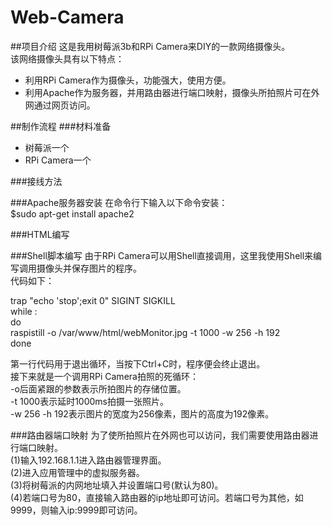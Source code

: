 # Web-Camera
##项目介绍
这是我用树莓派3b和RPi Camera来DIY的一款网络摄像头。  
该网络摄像头具有以下特点：  
* 利用RPi Camera作为摄像头，功能强大，使用方便。  
* 利用Apache作为服务器，并用路由器进行端口映射，摄像头所拍照片可在外网通过网页访问。

##制作流程
###材料准备
* 树莓派一个  
* RPi Camera一个

###接线方法

###Apache服务器安装
在命令行下输入以下命令安装：  
$sudo apt-get install apache2  

###HTML编写

###Shell脚本编写
由于RPi Camera可以用Shell直接调用，这里我使用Shell来编写调用摄像头并保存图片的程序。  
代码如下：  

trap "echo 'stop';exit 0" SIGINT SIGKILL  
while :  
do  
    raspistill -o /var/www/html/webMonitor.jpg -t 1000 -w 256 -h 192  
done  

第一行代码用于退出循环，当按下Ctrl+C时，程序便会终止退出。  
接下来就是一个调用RPi Camera拍照的死循环：  
-o后面紧跟的参数表示所拍图片的存储位置。  
-t 1000表示延时1000ms拍摄一张照片。  
-w 256 -h 192表示图片的宽度为256像素，图片的高度为192像素。

###路由器端口映射
为了使所拍照片在外网也可以访问，我们需要使用路由器进行端口映射。  
(1)输入192.168.1.1进入路由器管理界面。  
(2)进入应用管理中的虚拟服务器。  
(3)将树莓派的内网地址填入并设置端口号(默认为80)。  
(4)若端口号为80，直接输入路由器的ip地址即可访问。若端口号为其他，如9999，则输入ip:9999即可访问。  

